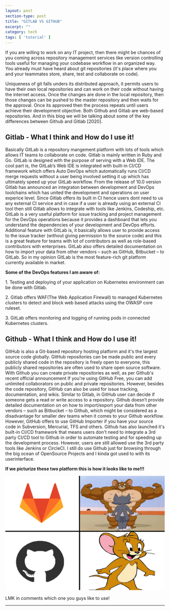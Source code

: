 ```yaml
---
layout: post
section-type: post
title: "GITLAB VS GITHUB"
excerpt: ""
category: tech
tags: [ 'tutorial' ]
---
```


If you are willing to work on any IT project, then there might be chances of you coming across repository management services like version controlling tools useful for managing your codebase workflow in an organized way. You already must have heard about git repositories (it's place where you and your teammates store, share, test and collaborate on code). 

Uniqueness of git falls unders its distributed approach, it permits users to have their own local repositories and can work on their code without having the internet access. Once the changes are done in the local repository, then those changes can be pushed to the master repository and then waits for the approval. Once its approved then the process repeats until users achieve their development objective. Both Github and Gitlab are web-based repositories. And in this blog we will be talking about some of the key differences between Github and Gitlab [2020].


## Gitlab - What I think and How do I use it!


Basically GitLab is a repository mangement platform with lots of tools which allows IT teams to collaborate on code. Gitlab is mainly written in Ruby and Go. GitLab is designed with the purpose of serving with a Web IDE. The cool part is, the GitLab’s Web IDE is integrated with built-in CI/CD framework which offers Auto DevOps which automatically runs CI/CD merge requests without a user being involved setting it up which has ultimately speed up your GitLab workflow. From the release of 10.0 version Gitlab has announced an integraton between development and DevOps toolchains which has united the development and operations on user experice level. Since Gitlab offers its built in CI hence users dont need to us any external CI service and in case if a user is already using an external CI tool then still Gitlab allows to integrate with tools like Jenkins, Codeship, etc. GitLab is a very useful platform for issue tracking and project management for the DevOps operations because it provides a dashboard that lets you understand the dependencies of your development and DevOps efforts. Additional feature with GitLab is, it basically allows user to provide access to the issue tracker (without giving permission to the source code) and this is a great feature for teams with lot of contributors as well as role-based contributors with enterprises. GitLab also offers detailed documentation on how to import your data from other vendors – such as GitHub, Bitbucket – to GitLab. So in my opinion GitLab is the most feature-rich git platform currently available in market.

**Some of the DevOps features I am aware of:**

<p style='text-align: left;'> 1. Testing and deploying of your application on Kubernetes environment can be done with Gitlab. </p> 
<p style='text-align: left;'> 2. Gitlab offers WAF(The Web Application Firewall) to managed Kubernetes clusters to detect and block web based attacks using the OWASP core ruleset. </p>
<p style='text-align: left;'> 3. GitLab offers monitoring and logging of running pods in connected Kubernetes clusters. </p>

## Github - What I think and How do I use it!

GitHub is also a Git-based repository hosting platform and it's the largest source code globally. GitHub repositories can be made public and every publicly shared code in the repository is freely open to everyone, this publicly shared repositories are often used to share open source software. With Github you can create private repositories as well, as per Github's recent official announcement If you're using GitHub Free, you can add unlimited collaborators on public and private repositories. However, besides the code repository, GitHub can also be used for issue tracking, documentation, and wikis. Similar to Gitlab, in GitHub user can decide if someone gets a read or write access to a repository. Github doesn’t provide detailed documentation on on how to import/export your data from other vendors – such as  Bitbucket – to Github, which might be considered as a disadvantage for smaller dev teams when it comes to your Github workflow. However, GitHub offers to use GitHub Importer if you have your source code in Subversion, Mercurial, TFS and others. Github has also launched it's built-in CI/CD framework that means users don't need to integrate a 3rd party CI/CD tool to Github in order to automate testing and for speeding up the development process. However, users are still allowed use the 3rd party tools like Jenkins or CircleCI. I still do use Github just for browsing through the big ocean of OpenSource Projects and I kinda got used to with its userinterface.

**If we picturize these two platform this is how it looks like to me!!!**

![GLB!](/img/glb.png "GLB")


LMK in comments which one you guys like to use!

---

